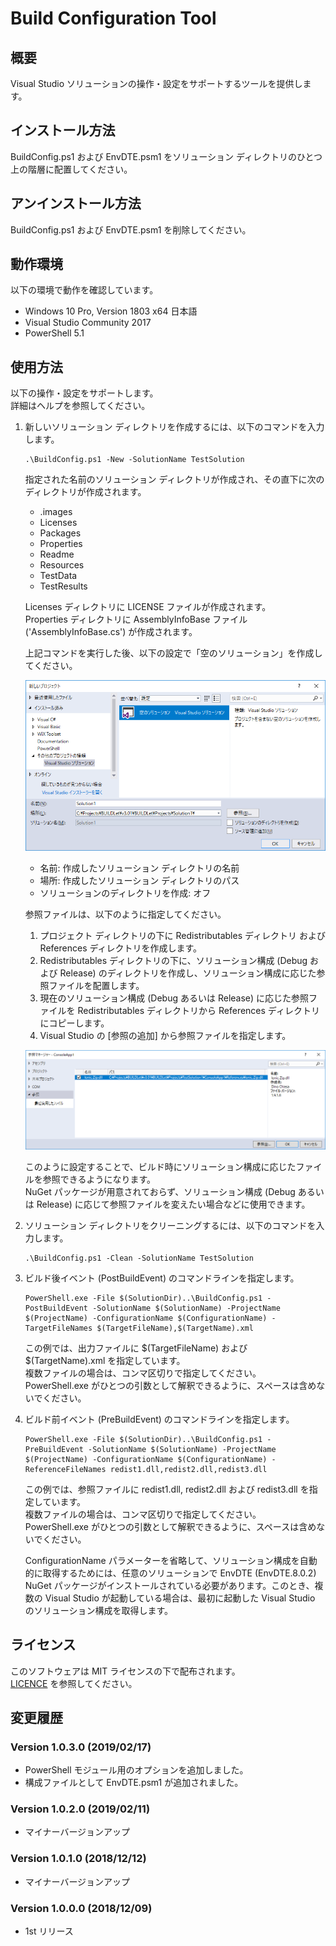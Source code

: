 Build Configuration Tool
========================

概要
----

Visual Studio ソリューションの操作・設定をサポートするツールを提供します。

インストール方法
----------------

BuildConfig.ps1 および EnvDTE.psm1 をソリューション ディレクトリのひとつ上の階層に配置してください。  

アンインストール方法
--------------------

BuildConfig.ps1 および EnvDTE.psm1 を削除してください。

動作環境
--------

以下の環境で動作を確認しています。

- Windows 10 Pro, Version 1803 x64 日本語
- Visual Studio Community 2017
- PowerShell 5.1

使用方法
--------

以下の操作・設定をサポートします。  
詳細はヘルプを参照してください。

1. 新しいソリューション ディレクトリを作成するには、以下のコマンドを入力します。  

       .\BuildConfig.ps1 -New -SolutionName TestSolution

   指定された名前のソリューション ディレクトリが作成され、その直下に次のディレクトリが作成されます。

    - .images
    - Licenses
    - Packages
    - Properties
    - Readme
    - Resources
    - TestData
    - TestResults

   Licenses ディレクトリに LICENSE ファイルが作成されます。  
   Properties ディレクトリに AssemblyInfoBase ファイル ('AssemblyInfoBase.cs') が作成されます。

   上記コマンドを実行した後、以下の設定で「空のソリューション」を作成してください。

   ![新しいプロジェクト](./.images/NewSolution.png)

   - 名前: 作成したソリューション ディレクトリの名前
   - 場所: 作成したソリューション ディレクトリのパス
   - ソリューションのディレクトリを作成: オフ

   参照ファイルは、以下のように指定してください。

   1. プロジェクト ディレクトリの下に Redistributables ディレクトリ および References ディレクトリを作成します。
   2. Redistributables ディレクトリの下に、ソリューション構成 (Debug および Release) のディレクトリを作成し、ソリューション構成に応じた参照ファイルを配置します。
   3. 現在のソリューション構成 (Debug あるいは Release) に応じた参照ファイルを Redistributables ディレクトリから References ディレクトリにコピーします。
   4. Visual Studio の [参照の追加] から参照ファイルを指定します。

   ![参照の追加](./.images/AddReference.png)

   このように設定することで、ビルド時にソリューション構成に応じたファイルを参照できるようになります。  
   NuGet パッケージが用意されておらず、ソリューション構成 (Debug あるいは Release) に応じて参照ファイルを変えたい場合などに使用できます。

2. ソリューション ディレクトリをクリーニングするには、以下のコマンドを入力します。

       .\BuildConfig.ps1 -Clean -SolutionName TestSolution

3. ビルド後イベント (PostBuildEvent) のコマンドラインを指定します。

       PowerShell.exe -File $(SolutionDir)..\BuildConfig.ps1 -PostBuildEvent -SolutionName $(SolutionName) -ProjectName $(ProjectName) -ConfigurationName $(ConfigurationName) -TargetFileNames $(TargetFileName),$(TargetName).xml

   この例では、出力ファイルに $(TargetFileName) および $(TargetName).xml を指定しています。  
   複数ファイルの場合は、コンマ区切りで指定してください。  
   PowerShell.exe がひとつの引数として解釈できるように、スペースは含めないでください。

4. ビルド前イベント (PreBuildEvent) のコマンドラインを指定します。

       PowerShell.exe -File $(SolutionDir)..\BuildConfig.ps1 -PreBuildEvent -SolutionName $(SolutionName) -ProjectName $(ProjectName) -ConfigurationName $(ConfigurationName) -ReferenceFileNames redist1.dll,redist2.dll,redist3.dll

   この例では、参照ファイルに redist1.dll, redist2.dll および redist3.dll を指定しています。  
   複数ファイルの場合は、コンマ区切りで指定してください。  
   PowerShell.exe がひとつの引数として解釈できるように、スペースは含めないでください。

   ConfigurationName パラメーターを省略して、ソリューション構成を自動的に取得するためには、任意のソリューションで EnvDTE (EnvDTE.8.0.2) NuGet パッケージがインストールされている必要があります。このとき、複数の Visual Studio が起動している場合は、最初に起動した Visual Studio のソリューション構成を取得します。

ライセンス
----------

このソフトウェアは MIT ライセンスの下で配布されます。  
[LICENCE](/LICENSE "LICENSE") を参照してください。

変更履歴
--------

### Version 1.0.3.0 (2019/02/17)

- PowerShell モジュール用のオプションを追加しました。
- 構成ファイルとして EnvDTE.psm1 が追加されました。

### Version 1.0.2.0 (2019/02/11)

- マイナーバージョンアップ

### Version 1.0.1.0 (2018/12/12)

- マイナーバージョンアップ

### Version 1.0.0.0 (2018/12/09)

- 1st リリース
